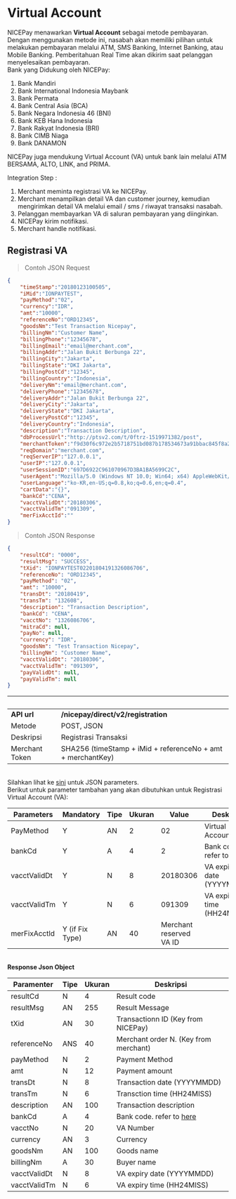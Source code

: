 # Virtual Account
NICEPay menawarkan **Virtual Account** sebagai metode pembayaran. Dengan menggunakan metode ini, nasabah akan memiliki pilihan untuk melakukan pembayaran melalui ATM, SMS Banking, Internet Banking, atau Mobile Banking. Pemberitahuan Real Time akan dikirim saat pelanggan menyelesaikan pembayaran.<br>
Bank yang Didukung oleh NICEPay:
<ol type="1">
  <li>Bank Mandiri
  <li>Bank International Indonesia Maybank
  <li>Bank Permata
  <li>Bank Central Asia (BCA)
  <li>Bank Negara Indonesia 46 (BNI)
  <li>Bank KEB Hana Indonesia
  <li>Bank Rakyat Indonesia (BRI)
  <li>Bank CIMB Niaga
  <li>Bank DANAMON
</ol>

NICEPay juga mendukung Virtual Account (VA) untuk bank lain melalui ATM BERSAMA, ALTO, LINK, and PRIMA.

Integration Step :
<ol type="1">
  <li>Merchant meminta registrasi VA ke NICEPay.
  <li>Merchant menampilkan detail VA dan customer journey, kemudian mengirimkan detail VA melalui email / sms / riwayat transaksi nasabah.
  <li>Pelanggan membayarkan VA di saluran pembayaran yang diinginkan.
  <li>NICEPay kirim notifikasi.
  <li>Merchant handle notifikasi.
</ol>

## Registrasi VA

> Contoh JSON Request

```json
{
    "timeStamp":"20180123100505",
    "iMid":"IONPAYTEST",
    "payMethod":"02",
    "currency":"IDR",
    "amt":"10000",
    "referenceNo":"ORD12345",
    "goodsNm":"Test Transaction Nicepay",
    "billingNm":"Customer Name",
    "billingPhone":"12345678",
    "billingEmail":"email@merchant.com",
    "billingAddr":"Jalan Bukit Berbunga 22",
    "billingCity":"Jakarta",
    "billingState":"DKI Jakarta",
    "billingPostCd":"12345",
    "billingCountry":"Indonesia",
    "deliveryNm":"email@merchant.com",
    "deliveryPhone":"12345678",
    "deliveryAddr":"Jalan Bukit Berbunga 22",
    "deliveryCity":"Jakarta",
    "deliveryState":"DKI Jakarta",
    "deliveryPostCd":"12345",
    "deliveryCountry":"Indonesia",
    "description":"Transaction Description",
    "dbProcessUrl":"http://ptsv2.com/t/0ftrz-1519971382/post",
    "merchantToken":"f9d30f6c972e2b5718751bd087b178534673a91bbac845f8a24e60e8e4abbbc5",
    "reqDomain":"merchant.com",
    "reqServerIP":"127.0.0.1",
    "userIP":"127.0.0.1",
    "userSessionID":"697D6922C961070967D3BA1BA5699C2C",
    "userAgent":"Mozilla/5.0 (Windows NT 10.0; Win64; x64) AppleWebKit/537.36 (KHTML,like Gecko) Chrome/60.0.3112.101 Safari/537.36",
    "userLanguage":"ko-KR,en-US;q=0.8,ko;q=0.6,en;q=0.4",
    "cartData":"{}",
    "bankCd":"CENA",
    "vacctValidDt":"20180306",
    "vacctValidTm":"091309",
    "merFixAcctId":""
}
```

> Contoh JSON Response

```json
{
    "resultCd": "0000",
    "resultMsg": "SUCCESS",
    "tXid": "IONPAYTEST02201804191326086706",
    "referenceNo": "ORD12345",
    "payMethod": "02",
    "amt": "10000",
    "transDt": "20180419",
    "transTm": "132608",
    "description": "Transaction Description",
    "bankCd": "CENA",
    "vacctNo": "1326086706",
    "mitraCd": null,
    "payNo": null,
    "currency": "IDR",
    "goodsNm": "Test Transaction Nicepay",
    "billingNm": "Customer Name",
    "vacctValidDt": "20180306",
    "vacctValidTm": "091309",
    "payValidDt": null,
    "payValidTm": null
}
```

 &nbsp; | &nbsp;
---------- | -------
**API url** | **/nicepay/direct/v2/registration**
Metode | POST, JSON
Deskripsi | Registrasi Transaksi
Merchant Token | SHA256 (timeStamp + iMid + referenceNo + amt + merchantKey)

<br>Silahkan lihat ke [sini](#registration) untuk JSON parameters.<br>
Berikut untuk parameter tambahan yang akan dibutuhkan untuk Registrasi Virtual Account (VA):

Parameters | Mandatory | Tipe | Ukuran | Value | Deskripsi
---------- | ---------- | ---------- | ---------- | ---------- | ----------
PayMethod | Y | AN | 2 | 02 | Virtual Account (VA)
bankCd | Y | A | 4 | 2 | Bank code. refer to [here](#bank-code)
vacctValidDt | Y | N | 8 | 20180306 | VA expiry date (YYYYMMDD)
vacctValidTm | Y | N | 6 | 091309 | VA expiry time (HH24MISS)
merFixAcctld | Y (if Fix Type) | AN | 40 | Merchant reserved VA ID

<br>**Response Json Object**

Paramenter | Tipe | Ukuran | Deskripsi
---------- | ---------- | ---------- | ----------
resultCd | N | 4 | Result code
resultMsg | AN | 255 | Result Message
tXid | AN | 30 | Transactionn ID (Key from NICEPay)
referenceNo | ANS | 40 | Merchant order N. (Key from merchant)
payMethod | N | 2 | Payment Method
amt | N | 12 | Payment amount
transDt | N | 8 | Transaction date (YYYYMMDD)
transTm | N | 6 | Transction time (HH24MISS)
description | AN | 100 | Transaction description
bankCd | A | 4 | Bank code. refer to [here](#bank-code)
vacctNo | N | 20 | VA Number
currency | AN | 3 | Currency
goodsNm | AN | 100 | Goods name
billingNm | A | 30 | Buyer name
vacctValidDt | N | 8 | VA expiry date (YYYYMMDD)
vacctValidTm | N | 6 | VA expiry time (HH24MISS)
